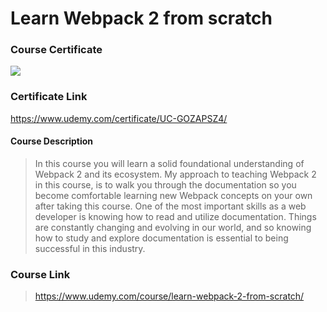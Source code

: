# Learn Webpack 2 from scratch

### Course Certificate
![](https://udemy-certificate.s3.amazonaws.com/image/UC-GOZAPSZ4.jpg?l=null)

### Certificate Link
https://www.udemy.com/certificate/UC-GOZAPSZ4/

#### Course Description
> In this course you will learn a solid foundational understanding of Webpack 2 and its ecosystem. My approach to teaching Webpack 2 in this course, is to walk you through the documentation so you become comfortable learning new Webpack concepts on your own after taking this course. One of the most important skills as a web developer is knowing how to read and utilize documentation. Things are constantly changing and evolving in our world, and so knowing how to study and explore documentation is essential to being successful in this industry. 

### Course Link
> https://www.udemy.com/course/learn-webpack-2-from-scratch/
